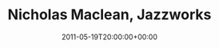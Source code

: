 ---
templateKey: event
guid: 0895d8ba-6eab-11ea-99c5-002590d1d1b0
date: 2011-05-19T20:00:00+00:00
eventTime: '8pm'
title: Nicholas Maclean, Jazzworks
artist: Nicholas Maclean
city: Ottawa
venue: Jazzworks
group: Tim Shia
---